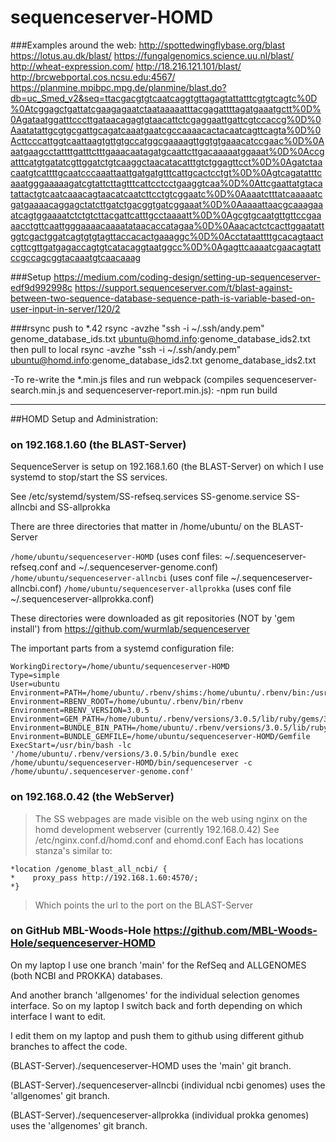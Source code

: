 # sequenceserver-HOMD

###Examples around the web:
http://spottedwingflybase.org/blast
https://lotus.au.dk/blast/
https://fungalgenomics.science.uu.nl/blast/
http://wheat-expression.com/
http://18.216.121.101/blast/
http://brcwebportal.cos.ncsu.edu:4567/
https://planmine.mpibpc.mpg.de/planmine/blast.do?db=uc_Smed_v2&seq=ttacgacgtgtcaatcaggtgttagagtattatttcgtgtcagtc%0D%0Atcggagctgattatcgaagagaatctaataaaaatttacgagattttagatgaaatgctt%0D%0Agataatggatttcccttgataacagagtgtaacattctcgaggaattgattcgtccaccg%0D%0Aaatatattgcgtgcgattgcagatcaaatgaatcgccaaaacactacaatcagttcagta%0D%0Acttcccattggtcaattaagtgttgtgccatggcgaaaagttggtgtgaaacatccgaac%0D%0Aaatgaagcctattttgatttctttgaaacaatagatgcaattcttgacaaaaatggaaat%0D%0Accgatttcatgtgatatcgttggatctgtcaaggctaacatacatttgtctggagttcct%0D%0Agatctaacaatgtcattttgcaatcccaaattaattgatgatgtttcattgcactcctgt%0D%0Agtcagatatttcaaatgggaaaaagatcgtattcttagtttcattcctcctgaaggtcaa%0D%0Attcgaattatgtacatattactgtcaatcaaacagtaacatcaatcttcctgtcggaatc%0D%0Aaaatctttatcaaaaatcgatgaaaacaggagctatcttgatctgacggtgatcggaaat%0D%0Aaaaattaacgcaaagaaatcagtggaaaatctctgtcttacgattcatttgcctaaaatt%0D%0Agcgtgcaatgttgttccgaaaacctgttcaattgggaaaacaaaatataacaccatagaa%0D%0Aaacactctcacttggaatattggtcgactggatcagtgtgtagttaccacactgaaaggc%0D%0Acctataattttgcacagtaactcgttcgttgatgagaccagtgtcatacaggtaatggcc%0D%0Agagttcaaaatcgaacagtattccgccagcggtacaaatgtcaacaaag

###Setup
https://medium.com/coding-design/setting-up-sequenceserver-edf9d992998c
https://support.sequenceserver.com/t/blast-against-between-two-sequence-database-sequence-path-is-variable-based-on-user-input-in-server/120/2

###rsync push to *.42
rsync -avzhe "ssh -i ~/.ssh/andy.pem" genome_database_ids.txt ubuntu@homd.info:genome_database_ids2.txt
then pull to local
rsync -avzhe "ssh -i ~/.ssh/andy.pem" ubuntu@homd.info:genome_database_ids2.txt genome_database_ids2.txt

-To re-write the *.min.js files and run webpack (compiles sequenceserver-search.min.js and sequenceserver-report.min.js):
-npm run build

---
##HOMD Setup and Administration:
### on 192.168.1.60 (the BLAST-Server)
SequenceServer is setup on 192.168.1.60 (the BLAST-Server) on which I use systemd to stop/start the SS services.

See /etc/systemd/system/SS-refseq.services SS-genome.service SS-allncbi and SS-allprokka

There are three directories that matter in /home/ubuntu/ on the BLAST-Server

`/home/ubuntu/sequenceserver-HOMD`  (uses conf files: ~/.sequenceserver-refseq.conf and ~/.sequenceserver-genome.conf)
`/home/ubuntu/sequenceserver-allncbi` (uses conf file ~/.sequenceserver-allncbi.conf)
`/home/ubuntu/sequenceserver-allprokka` (uses conf file ~/.sequenceserver-allprokka.conf)

These directories were downloaded as git repositories (NOT by 'gem install') from  https://github.com/wurmlab/sequenceserver

The important parts from a systemd configuration file:
```
WorkingDirectory=/home/ubuntu/sequenceserver-HOMD
Type=simple
User=ubuntu
Environment=PATH=/home/ubuntu/.rbenv/shims:/home/ubuntu/.rbenv/bin:/usr/sbin:/usr/bin:/sbin:/bin
Environment=RBENV_ROOT=/home/ubuntu/.rbenv/bin/rbenv
Environment=RBENV_VERSION=3.0.5
Environment=GEM_PATH=/home/ubuntu/.rbenv/versions/3.0.5/lib/ruby/gems/3.0.0:/home/ubuntu/.gem/ruby/3.0.0
Environment=BUNDLE_BIN_PATH=/home/ubuntu/.rbenv/versions/3.0.5/lib/ruby/gems/3.0.0/gems
Environment=BUNDLE_GEMFILE=/home/ubuntu/sequenceserver-HOMD/Gemfile
ExecStart=/usr/bin/bash -lc '/home/ubuntu/.rbenv/versions/3.0.5/bin/bundle exec /home/ubuntu/sequenceserver-HOMD/bin/sequenceserver -c /home/ubuntu/.sequenceserver-genome.conf'
```

### on 192.168.0.42 (the WebServer)
> The SS webpages are made visible on the web using nginx on the 
> homd development webserver (currently 192.168.0.42)
> See /etc/nginx.conf.d/homd.conf and ehomd.conf
> Each has locations stanza's similar to:
```
*location /genome_blast_all_ncbi/ {
*    proxy_pass http://192.168.1.60:4570/;
*}
```
> Which points the url to the port on the BLAST-Server

### on GitHub MBL-Woods-Hole  https://github.com/MBL-Woods-Hole/sequenceserver-HOMD
On my laptop I use one branch 'main' for the RefSeq and ALLGENOMES (both NCBI and PROKKA) databases.

And another branch 'allgenomes' for the individual selection genomes interface.
So on my laptop I switch back and forth depending on which interface I want to edit.

I edit them on my laptop and push them to github using different github branches to affect the code.

(BLAST-Server)./sequenceserver-HOMD uses the 'main' git branch.

(BLAST-Server)./sequenceserver-allncbi (individual ncbi genomes) uses the 'allgenomes' git branch.

(BLAST-Server)./sequenceserver-allprokka (individual prokka genomes) uses the 'allgenomes' git branch.

   
   
   
